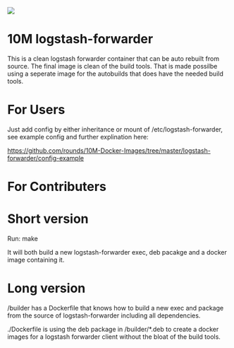[![](https://badge.imagelayers.io/rounds/10m-logstash-forwarder:latest.svg)](https://imagelayers.io/?images=rounds/10m-logstash-forwarder:latest 'Get your own badge on imagelayers.io')

10M logstash-forwarder
======================

This is a clean logstash forwarder container that can be auto rebuilt from source.
The final image is clean of the build tools.
That is made possilbe using a seperate image for the autobuilds that does have the needed build tools.

For Users
=========
Just add config by either inheritance or mount of /etc/logstash-forwarder, see example config and further explination here:

https://github.com/rounds/10M-Docker-Images/tree/master/logstash-forwarder/config-example

For Contributers
================

Short version
=============

Run:
make

It will both build a new logstash-forwarder exec, deb pacakge and a docker image containing it.

Long version
============
/builder has a Dockerfile that knows how to build a new exec and package from the source of logstash-forwarder including all dependencies.

./Dockerfile is using the deb package in /builder/*.deb to create a docker images for a logstash forwarder client without the bloat of the build tools.
